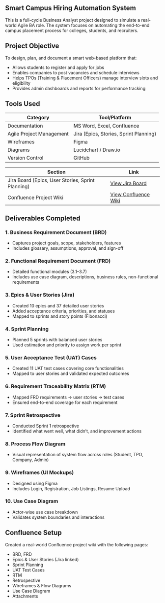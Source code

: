 ## Smart Campus Hiring Automation System

This is a full-cycle Business Analyst project designed to simulate a real-world Agile BA role. The system focuses on automating the end-to-end campus placement process for colleges, students, and recruiters.

## Project Objective

To design, plan, and document a smart web-based platform that:
- Allows students to register and apply for jobs
- Enables companies to post vacancies and schedule interviews
- Helps TPOs (Training & Placement Officers) manage interview slots and eligibility
- Provides admin dashboards and reports for performance tracking



## Tools Used

| Category           | Tool/Platform       |
|-------------------|---------------------|
| Documentation     | MS Word, Excel, Confluence |
| Agile Project Management | Jira (Epics, Stories, Sprint Planning) |
| Wireframes         | Figma              |
| Diagrams           | Lucidchart / Draw.io |
| Version Control    | GitHub             |

| Section                                              | Link                                                                                                            |
| ---------------------------------------------------- | --------------------------------------------------------------------------------------------------------------- |
| Jira Board (Epics, User Stories, Sprint Planning) | [View Jira Board](https://jsuriya007.atlassian.net/jira/software/projects/SCRUM/boards/1/backlog?epics=visible) |
| Confluence Project Wiki                           | [View Confluence Wiki](https://jsuriya454.atlassian.net/wiki/spaces/SCHAS/overview?homepageId=295032)           |


## Deliverables Completed

### 1. Business Requirement Document (BRD)
- Captures project goals, scope, stakeholders, features
- Includes glossary, assumptions, approval, and sign-off

### 2. Functional Requirement Document (FRD)
- Detailed functional modules (3.1–3.7)
- Includes use case diagram, descriptions, business rules, non-functional requirements

### 3. Epics & User Stories (Jira)
- Created 10 epics and 37 detailed user stories
- Added acceptance criteria, priorities, and statuses
- Mapped to sprints and story points (Fibonacci)

### 4. Sprint Planning
- Planned 5 sprints with balanced user stories
- Used estimation and priority to assign work per sprint

### 5. User Acceptance Test (UAT) Cases
- Created 11 UAT test cases covering core functionalities
- Mapped to user stories and validated expected outcomes

### 6. Requirement Traceability Matrix (RTM)
- Mapped FRD requirements → user stories → test cases
- Ensured end-to-end coverage for each requirement

### 7. Sprint Retrospective
- Conducted Sprint 1 retrospective
- Identified what went well, what didn’t, and improvement actions

### 8. Process Flow Diagram
- Visual representation of system flow across roles (Student, TPO, Company, Admin)

### 9. Wireframes (UI Mockups)
- Designed using Figma
- Includes Login, Registration, Job Listings, Resume Upload

### 10. Use Case Diagram
- Actor-wise use case breakdown
- Validates system boundaries and interactions


## Confluence Setup

Created a real-world Confluence project wiki with the following pages:
- BRD, FRD
- Epics & User Stories (Jira linked)
- Sprint Planning
- UAT Test Cases
- RTM
- Retrospective
- Wireframes & Flow Diagrams
- Use Case Diagram
- Attachments



